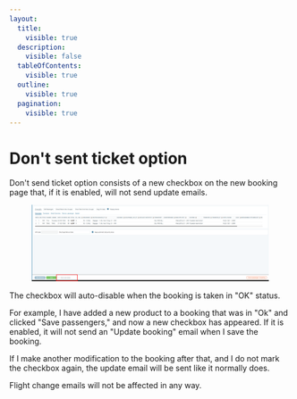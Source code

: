 ```yaml
---
layout:
  title:
    visible: true
  description:
    visible: false
  tableOfContents:
    visible: true
  outline:
    visible: true
  pagination:
    visible: true
---
```


# Don't sent ticket option

Don't send ticket option consists of a new checkbox on the new booking page that, if it is enabled, will not send update emails.&#x20;

<figure><img src="../../.gitbook/assets/image (2) (1) (1) (1) (1) (1) (1) (1) (1) (1) (1) (1) (1) (1) (1) (1) (1) (1) (1) (1) (1) (1) (1) (1) (1) (1) (1) (1) (1) (1) (1).png" alt=""><figcaption></figcaption></figure>

The checkbox will auto-disable when the booking is taken in "OK" status.&#x20;

For example, I have added a new product to a booking that was in "Ok" and clicked "Save passengers," and now a new checkbox has appeared. If it is enabled, it will not send an "Update booking" email when I save the booking.&#x20;

If I make another modification to the booking after that, and I do not mark the checkbox again, the update email will be sent like it normally does.&#x20;

Flight change emails will not be affected in any way.
